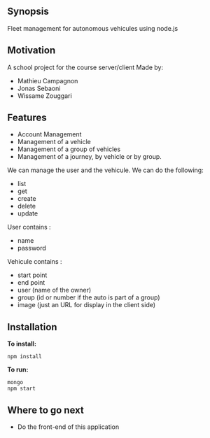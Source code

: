 ## Synopsis

Fleet management for autonomous vehicules using node.js

## Motivation

A school project for the course server/client
Made by:
- Mathieu Campagnon
- Jonas Sebaoni
- Wissame Zouggari

Features
--------
* Account Management
* Management of a vehicle
* Management of a group of vehicles
* Management of a journey, by vehicle or by group.

We can manage the user and the vehicule.
We can do the following:

 * list
 * get
 * create
 * delete
 * update

User contains :
- name
- password

Vehicule contains :

- start point
- end point
- user (name of the owner)
- group (id or number if the auto is part of a group)
- image (just an URL for display in the client side)

## Installation

**To install:**
```
npm install
```
**To run:**
```
mongo
npm start
```
## Where to go next

* Do the front-end of this application


